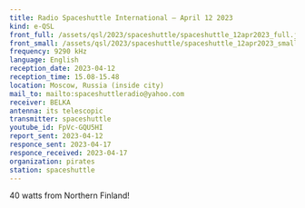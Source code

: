 ```yaml
---
title: Radio Spaceshuttle International — April 12 2023
kind: e-QSL
front_full: /assets/qsl/2023/spaceshuttle/spaceshuttle_12apr2023_full.jpg
front_small: /assets/qsl/2023/spaceshuttle/spaceshuttle_12apr2023_small.jpg
frequency: 9290 kHz
language: English
reception_date: 2023-04-12
reception_time: 15.08-15.48
location: Moscow, Russia (inside city)
mail_to: mailto:spaceshuttleradio@yahoo.com
receiver: BELKA
antenna: its telescopic
transmitter: spaceshuttle
youtube_id: FpVc-GQU5HI
report_sent: 2023-04-12
responce_sent: 2023-04-17
responce_received: 2023-04-17
organization: pirates
station: spaceshuttle
---
```


40 watts from Northern Finland!
